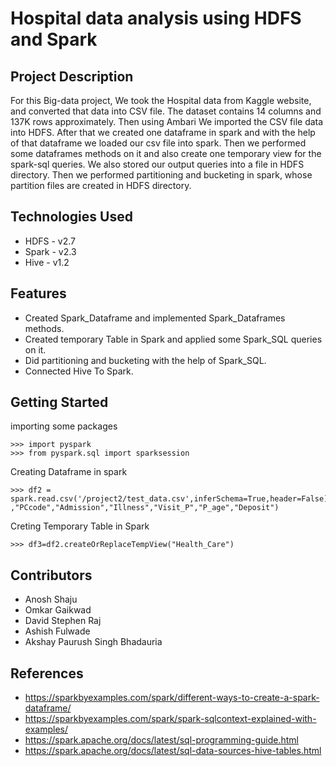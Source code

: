 # Hospital data analysis using HDFS and Spark

## Project Description
For this Big-data project, We took the Hospital data from Kaggle website, and converted that data into CSV file. 
The dataset contains 14 columns and 137K rows approximately. Then using Ambari We imported the CSV file data into HDFS. 
After that we created one dataframe in spark and with the help of that dataframe we loaded our csv file into spark. 
Then we performed some dataframes methods on it and also create one temporary view for the spark-sql queries. We also stored our output queries into a file in HDFS directory. 
Then we performed partitioning and bucketing in spark, whose partition files are created in HDFS directory.

## Technologies Used
* HDFS - v2.7
* Spark - v2.3
* Hive - v1.2

## Features
* Created Spark_Dataframe and implemented Spark_Dataframes methods.
* Created temporary Table in Spark and applied some Spark_SQL queries on it.
* Did partitioning and bucketing with the help of Spark_SQL.
* Connected Hive To Spark. 

## Getting Started
importing some packages
```
>>> import pyspark                                                                                                                                   
>>> from pyspark.sql import sparksession 
```

Creating Dataframe in spark
```
>>> df2 = spark.read.csv('/project2/test_data.csv',inferSchema=True,header=False).toDF("id","Hcode","HCcode","A_Room","Dep","Wcode","Bed_Grade","pid"
,"PCcode","Admission","Illness","Visit_P","P_age","Deposit") 
```
Creting Temporary Table in Spark
```
>>> df3=df2.createOrReplaceTempView("Health_Care")
```
## Contributors
* Anosh Shaju
* Omkar Gaikwad
* David Stephen Raj
* Ashish Fulwade
* Akshay Paurush Singh Bhadauria

## References
* https://sparkbyexamples.com/spark/different-ways-to-create-a-spark-dataframe/
* https://sparkbyexamples.com/spark/spark-sqlcontext-explained-with-examples/
* https://spark.apache.org/docs/latest/sql-programming-guide.html
* https://spark.apache.org/docs/latest/sql-data-sources-hive-tables.html
